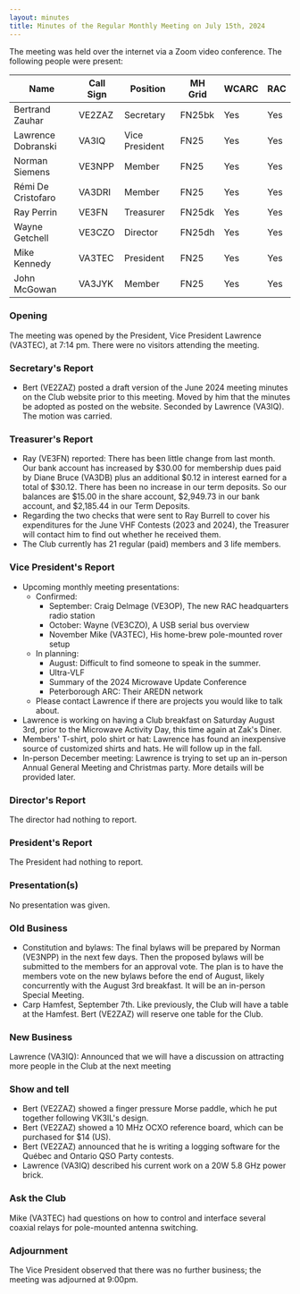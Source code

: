 ```yaml
---
layout: minutes
title: Minutes of the Regular Monthly Meeting on July 15th, 2024
---
```

The meeting was held over the internet via a Zoom video conference.
The following people were present:

| Name               | Call Sign | Position       | MH Grid | WCARC | RAC |
| ------------------ | --------- | -------------- | ------- | ----- | --- |
| Bertrand Zauhar    | VE2ZAZ    | Secretary      | FN25bk  | Yes   | Yes |
| Lawrence Dobranski | VA3IQ     | Vice President | FN25    | Yes   | Yes |
| Norman Siemens     | VE3NPP    | Member         | FN25    | Yes   | Yes |
| Rémi De Cristofaro | VA3DRI    | Member         | FN25    | Yes   | Yes |
| Ray Perrin         | VE3FN     | Treasurer      | FN25dk  | Yes   | Yes |
| Wayne Getchell     | VE3CZO    | Director       | FN25dh  | Yes   | Yes |
| Mike Kennedy       | VA3TEC    | President      | FN25    | Yes   | Yes |
| John McGowan       | VA3JYK    | Member         | FN25    | Yes   | Yes |

### Opening

The meeting was opened by the President, Vice President Lawrence (VA3TEC), at 7:14 pm.
There were no visitors attending the meeting.

### Secretary's Report

- Bert (VE2ZAZ) posted a draft version of the June 2024 meeting minutes on the Club website prior to this meeting. Moved by him that the minutes be adopted as posted on the website. Seconded by Lawrence (VA3IQ). The motion was carried.

### Treasurer's Report

- Ray (VE3FN) reported: There has been little change from last month. Our bank account has increased by $30.00 for membership dues paid by Diane Bruce (VA3DB) plus an additional $0.12 in interest earned for a total of $30.12.  There has been no increase in our term deposits.  So our balances are $15.00 in the share account, $2,949.73 in our bank account, and $2,185.44 in our Term Deposits.
- Regarding the two checks that were sent to Ray Burrell to cover his expenditures for the June VHF Contests (2023 and 2024), the Treasurer will contact him to find out whether he received them.
- The Club currently has 21 regular (paid) members and 3 life members.

### Vice President's Report

- Upcoming monthly meeting presentations:
  - Confirmed:
    - September: Craig Delmage (VE3OP), The new RAC headquarters radio station
    - October: Wayne (VE3CZO), A USB serial bus overview
    - November Mike (VA3TEC), His home-brew pole-mounted rover setup
  - In planning:
    - August: Difficult to find someone to speak in the summer.
    - Ultra-VLF
    - Summary of the 2024 Microwave Update Conference
    - Peterborough ARC: Their AREDN network
  - Please contact Lawrence if there are projects you would like to talk about.
- Lawrence is working on having a Club breakfast on Saturday August 3rd, prior to the Microwave Activity Day, this time again at Zak's Diner.
- Members' T-shirt, polo shirt or hat: Lawrence has found an inexpensive source of customized shirts and hats. He will follow up in the fall.
- In-person December meeting: Lawrence is trying to set up an in-person Annual General Meeting and Christmas party. More details will be provided later.

### Director's Report

The director had nothing to report.

### President's Report

The President had nothing to report.

### Presentation(s)

No presentation was given.

### Old Business

- Constitution and bylaws: The final bylaws will be prepared by Norman (VE3NPP) in the next few days. Then the proposed bylaws will be submitted to the members for an approval vote. The plan is to have the members vote on the new bylaws before the end of August, likely concurrently with the August 3rd breakfast. It will be an in-person Special Meeting.
- Carp Hamfest, September 7th. Like previously, the Club will have a table at the Hamfest. Bert (VE2ZAZ) will reserve one table for the Club.

### New Business

Lawrence (VA3IQ): Announced that we will have a discussion on attracting more people in the Club at the next meeting

### Show and tell

- Bert (VE2ZAZ) showed a finger pressure Morse paddle, which he put together following VK3IL's design.
- Bert (VE2ZAZ) showed a 10 MHz OCXO reference board, which can be purchased for $14 (US).
- Bert (VE2ZAZ) announced that he is writing a logging software for the Québec and Ontario QSO Party contests.
- Lawrence (VA3IQ) described his current work on a 20W 5.8 GHz power brick.

### Ask the Club

Mike (VA3TEC) had questions on how to control and interface several coaxial relays for pole-mounted antenna switching.

### Adjournment

The Vice President observed that there was no further business; the meeting was adjourned at 9:00pm.
